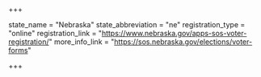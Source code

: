 +++

state_name = "Nebraska"
state_abbreviation = "ne"
registration_type = "online"
registration_link = "https://www.nebraska.gov/apps-sos-voter-registration/"
more_info_link = "https://sos.nebraska.gov/elections/voter-forms"

+++